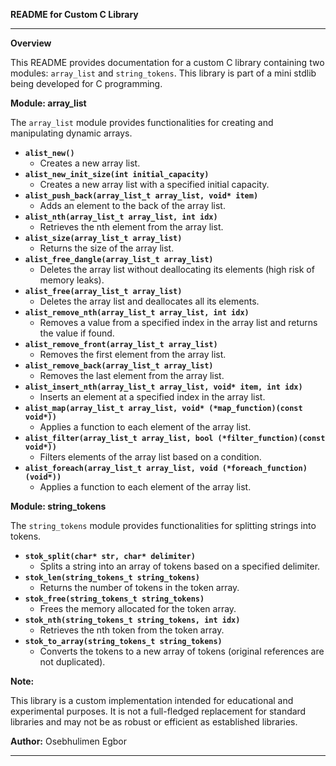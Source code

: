 **README for Custom C Library**

---

**Overview**

This README provides documentation for a custom C library containing two modules: `array_list` and `string_tokens`. This library is part of a mini stdlib being developed for C programming.

**Module: array_list**

The `array_list` module provides functionalities for creating and manipulating dynamic arrays.


- **`alist_new()`**
    - Creates a new array list.
- **`alist_new_init_size(int initial_capacity)`**
    - Creates a new array list with a specified initial capacity.
- **`alist_push_back(array_list_t array_list, void* item)`**
    - Adds an element to the back of the array list.
- **`alist_nth(array_list_t array_list, int idx)`**
    - Retrieves the nth element from the array list.
- **`alist_size(array_list_t array_list)`**
    - Returns the size of the array list.
- **`alist_free_dangle(array_list_t array_list)`**
    - Deletes the array list without deallocating its elements (high risk of memory leaks).
- **`alist_free(array_list_t array_list)`**
    - Deletes the array list and deallocates all its elements.
- **`alist_remove_nth(array_list_t array_list, int idx)`**
    - Removes a value from a specified index in the array list and returns the value if found.
- **`alist_remove_front(array_list_t array_list)`**
    - Removes the first element from the array list.
- **`alist_remove_back(array_list_t array_list)`**
    - Removes the last element from the array list.
- **`alist_insert_nth(array_list_t array_list, void* item, int idx)`**
    - Inserts an element at a specified index in the array list.
- **`alist_map(array_list_t array_list, void* (*map_function)(const void*))`**
    - Applies a function to each element of the array list.
- **`alist_filter(array_list_t array_list, bool (*filter_function)(const void*))`**
    - Filters elements of the array list based on a condition.
- **`alist_foreach(array_list_t array_list, void (*foreach_function)(void*))`**
    - Applies a function to each element of the array list.

**Module: string_tokens**

The `string_tokens` module provides functionalities for splitting strings into tokens.

- **`stok_split(char* str, char* delimiter)`**
    - Splits a string into an array of tokens based on a specified delimiter.
- **`stok_len(string_tokens_t string_tokens)`**
    - Returns the number of tokens in the token array.
- **`stok_free(string_tokens_t string_tokens)`**
    - Frees the memory allocated for the token array.
- **`stok_nth(string_tokens_t string_tokens, int idx)`**
    - Retrieves the nth token from the token array.
- **`stok_to_array(string_tokens_t string_tokens)`**
    - Converts the tokens to a new array of tokens (original references are not duplicated).

**Note:**

This library is a custom implementation intended for educational and experimental purposes. It is not a full-fledged replacement for standard libraries and may not be as robust or efficient as established libraries.

**Author:**
Osebhulimen Egbor

---

